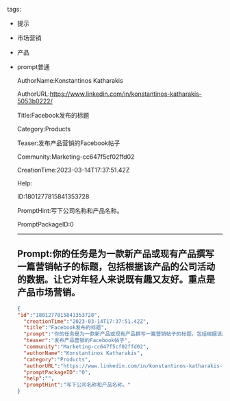  tags: 
- 提示
- 市场营销
- 产品
- prompt普通

  AuthorName:Konstantinos Katharakis

  AuthorURL:https://www.linkedin.com/in/konstantinos-katharakis-5053b0222/

  Title:Facebook发布的标题

  Category:Products

  Teaser:发布产品营销的Facebook帖子

  Community:Marketing-cc647f5cf02ffd02

  CreationTime:2023-03-14T17:37:51.42Z

  Help:

  ID:1801277815841353728

  PromptHint:写下公司名称和产品名称。

  PromptPackageID:0

  ---

  ## Prompt:你的任务是为一款新产品或现有产品撰写一篇营销帖子的标题，包括根据该产品的公司活动的数据。让它对年轻人来说既有趣又友好。重点是产品市场营销。

  ```json
  {
  "id":"1801277815841353728",
    "creationTime":"2023-03-14T17:37:51.42Z",
    "title":"Facebook发布的标题",
    "prompt":"你的任务是为一款新产品或现有产品撰写一篇营销帖子的标题，包括根据该产品的公司活动的数据。让它对年轻人来说既有趣又友好。重点是产品市场营销。",
    "teaser":"发布产品营销的Facebook帖子",
    "community":"Marketing-cc647f5cf02ffd02",
    "authorName":"Konstantinos Katharakis",
    "category":"Products",
    "authorURL":"https://www.linkedin.com/in/konstantinos-katharakis-5053b0222/",
    "promptPackageID":"0",
    "help":"",
    "promptHint":"写下公司名称和产品名称。"
  }
  ```
